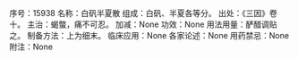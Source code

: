 序号：15938
名称：白矾半夏散
组成：白矾、半夏各等分。
出处：《三因》卷十。
主治：蝎螫，痛不可忍。
加减：None
功效：None
用法用量：酽醋调贴之。
制备方法：上为细末。
临床应用：None
各家论述：None
用药禁忌：None
附注：None
